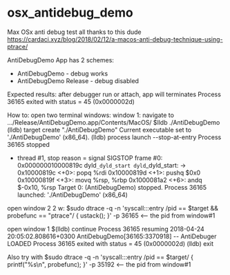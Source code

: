 # osx_antidebug_demo
Max OSx anti debug test
all thanks to this dude https://cardaci.xyz/blog/2018/02/12/a-macos-anti-debug-technique-using-ptrace/


AntiDebugDemo App has 2 schemes:
- AntiDebugDemo -         debug works
- AntiDebugDemo Release - debug disabled


Expected results:
after debugger run or attach, app will terminates
Process 36165 exited with status = 45 (0x0000002d) 


How to:
open two terminal windows:
window 1:
navigate to .../Release/AntiDebugDemo.app/Contents/MacOS/
$lldb ./AntiDebugDemo 
(lldb) target create "./AntiDebugDemo"
Current executable set to './AntiDebugDemo' (x86_64).
(lldb) process launch --stop-at-entry
Process 36165 stopped
* thread #1, stop reason = signal SIGSTOP
    frame #0: 0x000000010000819c dyld`_dyld_start
dyld`_dyld_start:
->  0x10000819c <+0>: popq   %rdi
    0x10000819d <+1>: pushq  $0x0
    0x10000819f <+3>: movq   %rsp, %rbp
    0x1000081a2 <+6>: andq   $-0x10, %rsp
Target 0: (AntiDebugDemo) stopped.
Process 36165 launched: './AntiDebugDemo' (x86_64)

open window 2
2 w: 
$sudo dtrace -q -n 'syscall:::entry /pid == $target && probefunc == "ptrace"/ { ustack(); }' -p 36165  <-- the pid from window#1

open window 1
$(lldb) continue
Process 36165 resuming
2018-04-24 20:05:02.808616+0300 AntiDebugDemo[36165:3370918] -- AntiDebuger LOADED
Process 36165 exited with status = 45 (0x0000002d) 
(lldb) exit

Also try with 
$sudo dtrace -q -n 'syscall:::entry /pid == $target/ { printf("%s\n", probefunc); }' -p 35192 <-- the pid from window#1



